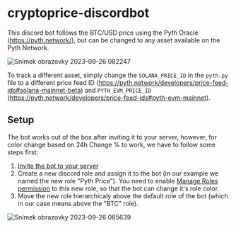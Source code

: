 ﻿# cryptoprice-discordbot

This discord bot follows the BTC/USD price using the Pyth Oracle (https://pyth.network/), but can be changed to any asset available on the Pyth Network. 

![Snímek obrazovky 2023-09-26 082247](https://github.com/0xmakerr/cryptoprice-discordbot/assets/25880864/d447674a-cb44-4183-a312-f33923253802)

To track a different asset, simply change the `SOLANA_PRICE_ID` in the `pyth.py` file to a different price feed ID (https://pyth.network/developers/price-feed-ids#solana-mainnet-beta) and `PYTH_EVM_PRICE_ID` (https://pyth.network/developers/price-feed-ids#pyth-evm-mainnet).

## Setup
The bot works out of the box after inviting it to your server, however, for color change based on 24h Change % to work, we have to follow some steps first:

1) [Invite the bot to your server](https://discord.com/api/oauth2/authorize?client_id=1150124229224824983&permissions=67110912&scope=bot)
2) Create a new discord role and assign it to the bot (in our example we named the new role "Pyth Price"). You need to enable [Manage Roles permission](https://github.com/0xmakerr/cryptoprice-discordbot/assets/25880864/b1f58c6a-eaa3-4d2e-bafb-3af81d06ec61) to this new role, so that the bot can change it's role color.
3) Move the new role hierarchicaly above the default role of the bot (which in our case means above the "BTC" role).

![Snímek obrazovky 2023-09-26 085639](https://github.com/0xmakerr/cryptoprice-discordbot/assets/25880864/561f27f6-4a27-41aa-ae63-7646d0c7fde2)
